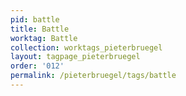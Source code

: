 ```yaml
---
pid: battle
title: Battle
worktag: Battle
collection: worktags_pieterbruegel
layout: tagpage_pieterbruegel
order: '012'
permalink: /pieterbruegel/tags/battle
---
```

